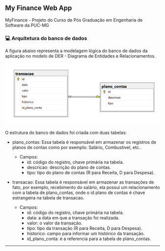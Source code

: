 ## My Finance Web App
MyFinance - Projeto do Curso de Pós Graduação em Engenharia de Software da PUC-MG

### 💻 Arquitetura do banco de dados
A figura abaixo representa a modelagem lógica do banco de dados da aplicação no modelo de DER - Diagrama de Entidades e Relacionamentos.

<img src="docs/DER.png" />

O estrutura do banco de dados foi criada com duas tabelas:

- plano_contas: Essa tabela é responsável em armazenar os registros de planos de contas como por exemplo: Salário, Combustível, etc..
  - Campos:
    - id: código do registro, chave primária na tabela.
    - descricao: descrição do plano de contas.
    - tipo: tipo do plano de contas (R para Receita, D para Despesa).
  
- transacao: Essa tabela é responsável em armazenar as transações de fato, por exemplo, recebimento do salário, ela possui um relacionamento com a tabela de plano_contas, onde o id plano de contas é chave estrangeira na tabela de transacao.
  - Campos:
    - id: código do registro, chave primária na tabela.
    - data: a data em que a transação foi realizada.
    - valor: o valor da transação.
    - tipo: tipo da transação (R para Receita, D para Despesa).
    - historico: campo para informar um histórico da transação.
    - id_plano_conta: é a referencia para a tabela de plano_contas.

<hr />
